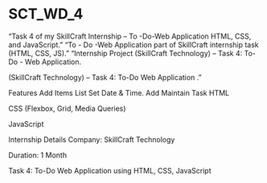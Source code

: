 # SCT_WD_4
“Task 4 of my SkillCraft Internship – To -Do-Web  Application HTML, CSS, and JavaScript.”  “To - Do -Web  Application part of SkillCraft internship task (HTML, CSS, JS).”  “Internship Project (SkillCraft Technology) – Task 4: To- Do - Web Application.

(SkillCraft Technology) – Task 4: To-Do Web Application .”

Features
Add Items List
Set Date & Time.
Add Maintain Task
HTML

CSS (Flexbox, Grid, Media Queries)

JavaScript

Internship Details
Company: SkillCraft Technology

Duration: 1 Month

Task 4: To-Do Web Application  using HTML, CSS, JavaScript


